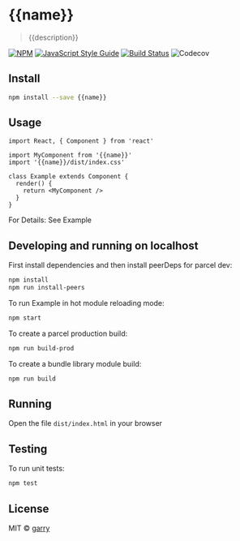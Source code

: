 # {{name}}

> {{description}}

[![NPM](https://img.shields.io/npm/v/{{name}}.svg)](https://www.npmjs.com/package/{{name}}) [![JavaScript Style Guide](https://img.shields.io/badge/code_style-standard-brightgreen.svg)](https://standardjs.com) [![Build Status](https://travis-ci.com/{{name}}.svg?branch=master)](https://travis-ci.com/{{name}}) ![Codecov](https://img.shields.io/codecov/c/github/{{name}})

## Install

```bash
npm install --save {{name}}
```

## Usage

```tsx
import React, { Component } from 'react'

import MyComponent from '{{name}}'
import '{{name}}/dist/index.css'

class Example extends Component {
  render() {
    return <MyComponent />
  }
}
```

For Details: See Example


## Developing and running on localhost

First install dependencies and then install peerDeps for parcel dev:

```sh
npm install
npm run install-peers
```

To run Example in hot module reloading mode:

```sh
npm start
```

To create a parcel production build:

```sh
npm run build-prod
```

To create a bundle library module build:

```sh
npm run build
```

## Running

Open the file `dist/index.html` in your browser

## Testing

To run unit tests:

```sh
npm test
```

## License

MIT © [garry](https://github.com/garry)

